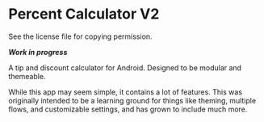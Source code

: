 # Percent Calculator V2

See the license file for copying permission.

_**Work in progress**_

A tip and discount calculator for Android. 
Designed to be modular and themeable.

While this app may seem simple, it contains a lot of features. 
This was originally intended to be a learning ground for things like 
theming, multiple flows, and customizable settings, and has grown 
to include much more.
